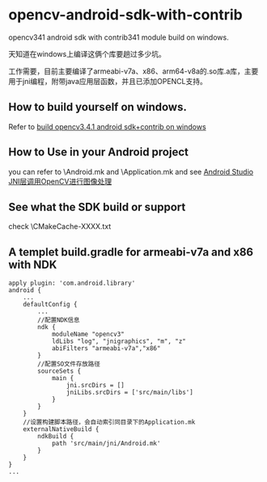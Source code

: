 # opencv-android-sdk-with-contrib
opencv341 android sdk with contrib341 module build on windows.

天知道在windows上编译这俩个库要趟过多少坑。

工作需要，目前主要编译了armeabi-v7a、x86、arm64-v8a的.so库.a库，主要用于jni编程，附带java应用层函数，并且已添加OPENCL支持。

## How to build yourself on windows.

Refer to [build opencv3.4.1 android sdk+contrib on windows](https://me.aimao.co/2018/04/build-opencv3-4-1-android-sdkcontrib-on-windows/ "build opencv3.4.1 android sdk+contrib on windows")

## How to Use in your Android project

you can refer to \Android.mk and \Application.mk
and see [Android Studio JNI层调用OpenCV进行图像处理](https://me.aimao.co/2018/03/android-studio-jni-opencv/ "Android Studio JNI层调用OpenCV进行图像处理")

## See what the SDK build or support
 check \CMakeCache-XXXX.txt

## A templet build.gradle for armeabi-v7a and x86 with NDK

```
apply plugin: 'com.android.library'
android {
    ...
    defaultConfig {
        ...
        //配置NDK信息
        ndk {
            moduleName "opencv3"
            ldLibs "log", "jnigraphics", "m", "z"
            abiFilters "armeabi-v7a","x86"
        }
        //配置SO文件存放路径
        sourceSets {
            main {
                jni.srcDirs = []
                jniLibs.srcDirs = ['src/main/libs']
            }
        }
    }
    //设置构建脚本路径，会自动索引同目录下的Application.mk
    externalNativeBuild {
        ndkBuild {
            path 'src/main/jni/Android.mk'
        }
    }
}
...
```
